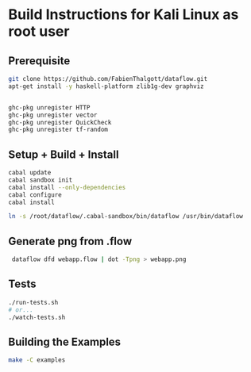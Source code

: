 # Build Instructions for Kali Linux as root user

## Prerequisite

```bash
git clone https://github.com/FabienThalgott/dataflow.git
apt-get install -y haskell-platform zlib1g-dev graphviz


ghc-pkg unregister HTTP
ghc-pkg unregister vector
ghc-pkg unregister QuickCheck
ghc-pkg unregister tf-random
```

## Setup + Build + Install

```bash
cabal update
cabal sandbox init
cabal install --only-dependencies
cabal configure
cabal install

ln -s /root/dataflow/.cabal-sandbox/bin/dataflow /usr/bin/dataflow

```

## Generate png from .flow

```bash
 dataflow dfd webapp.flow | dot -Tpng > webapp.png
```

## Tests

```bash
./run-tests.sh
# or...
./watch-tests.sh
```

## Building the Examples

```bash
make -C examples
```
